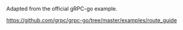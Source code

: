 Adapted from the official gRPC-go example. 

https://github.com/grpc/grpc-go/tree/master/examples/route_guide
